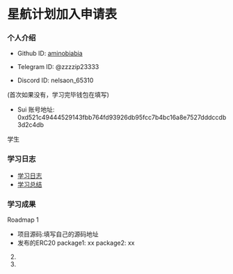 # 星航计划加入申请表

### 个人介绍

* Github ID: [aminobiabia](https://github.com/aminobiabia)

* Telegram ID: @zzzzip23333

* Discord ID: nelsaon_65310

(首次如果没有，学习完毕钱包在填写)
* Sui 账号地址: 0xd521c49444529143fbb764fd93926db95fcc7b4bc16a8e7527dddccdb3d2c4db

学生

### 学习日志

- [学习日志](journal.md)
- [学习总结](summary.md)

### 学习成果

Roadmap  1  
- 项目源码:填写自己的源码地址
- 发布的ERC20
package1: xx
package2: xx


2.


3. 

